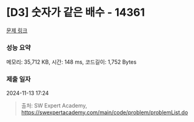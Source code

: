 # [D3] 숫자가 같은 배수 - 14361 

[문제 링크](https://swexpertacademy.com/main/code/problem/problemDetail.do?contestProbId=AYCnY9Kqu6YDFARx) 

### 성능 요약

메모리: 35,712 KB, 시간: 148 ms, 코드길이: 1,752 Bytes

### 제출 일자

2024-11-13 17:24



> 출처: SW Expert Academy, https://swexpertacademy.com/main/code/problem/problemList.do